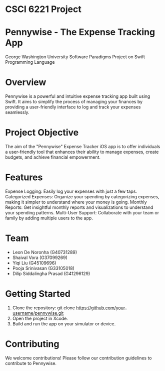 # CSCI 6221 Project
# Pennywise - The Expense Tracking App
George Washington University 
Software Paradigms Project on Swift Programming Language

# Overview
Pennywise is a powerful and intuitive expense tracking app built using Swift. It aims to simplify the process of managing your finances by providing a user-friendly interface to log and track your expenses seamlessly.

# Project Objective
The aim of the "Pennywise" Expense Tracker iOS app is to offer individuals a user-friendly tool that enhances their ability to manage expenses, create budgets, and achieve financial empowerment.

# Features
Expense Logging: Easily log your expenses with just a few taps.
Categorized Expenses: Organize your spending by categorizing expenses, making it simpler to understand where your money is going.
Monthly Reports: Get insightful monthly reports and visualizations to understand your spending patterns.
Multi-User Support: Collaborate with your team or family by adding multiple users to the app.

# Team
- Leon De Noronha (G40731289)
- Shaival Vora (G37099269)
- Yiqi Liu (G45109696)
- Pooja Srinivasan (G33105018)
- Dilip Siddalingha Prasad (G41296129)

# Getting Started
1. Clone the repository: git clone https://github.com/your-username/pennywise.git
2. Open the project in Xcode.
3. Build and run the app on your simulator or device.
   
# Contributing
We welcome contributions! Please follow our contribution guidelines to contribute to Pennywise.
